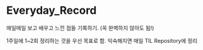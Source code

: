 # Everyday_Record
매일매일 보고 배우고 느낀 점들 기록하기. (꼭 완벽하지 않아도 됨!)

1주일에 1~2회 정리하는 것을 우선 목표로 함. 익숙해지면 매일 TIL Repository에 정리
